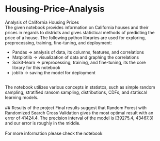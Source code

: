 # Housing-Price-Analysis
Analysis of California Housing Prices <br>
The given notebook provides information on California houses and their prices in regards to districts and gives statistical methods of predicting the price of a house. The following python libraries are used for exploring, preprocessing, training, fine-tuning, and deployment:
* Pandas -> analysis of data, its columns, features, and correlations
* Matplotlib -> visualization of data and graphing the correlations
* Scikit-learn -> preprocessing, training, and fine-tuning, its the core library for this notebook
* joblib -> saving the model for deployment
<br>
The notebook utilizes various concepts in statistcs, such as simple random sampling, stratified ransom sampling, distributions, CDFs, and statiscal learning models.
<br><br>
## Results of the project
Final results suggest that Random Forest with Randomized Search Cross Validation gives the most optimal result with an error of 41424.4. The precision interval of the model is [39275.4, 43467.3] and our error is roughly in the middle.
<br><br>
For more information please check the notebook
